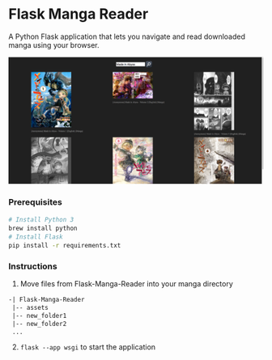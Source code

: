 # Flask Manga Reader

A Python Flask application that lets you navigate and read downloaded manga using your browser.

![Alt text](assets/example.png?raw=true)

### Prerequisites

```bash
# Install Python 3
brew install python
# Install Flask
pip install -r requirements.txt
```

### Instructions

1. Move files from Flask-Manga-Reader into your manga directory
```
-| Flask-Manga-Reader
 |-- assets
 |-- new_folder1
 |-- new_folder2
 ...
```
2. `flask --app wsgi` to start the application
